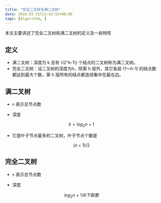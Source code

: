 ```yaml
---
title: "完全二叉树与满二叉树"
date: 2018-03-31T22:42:53+08:00
tags: [Algorithm, ]
---
```


本文主要讲述了完全二叉树和满二叉树的定义及一些特性

<!--more-->

## 定义

- 满二叉树：深度为 k 且有 \\(2^k-1\\) 个结点的二叉树称为满二叉树。
- 完全二叉树：设二叉树的深度为h，除第 h 层外，其它各层 (1～h-1) 的结点数都达到最大个数，第 h 层所有的结点都连续集中在最左边。

## 满二叉树

- `n` 表示总节点数

- 深度

```math
k = log_2{n+1}
```

- 它是叶子节点最多的二叉树，叶子节点个数是

```math
(n+1) / 2
```

## 完全二叉树

- `n` 表示总节点数

- 深度

```math
log_2{n} + 1 向下取整
```

